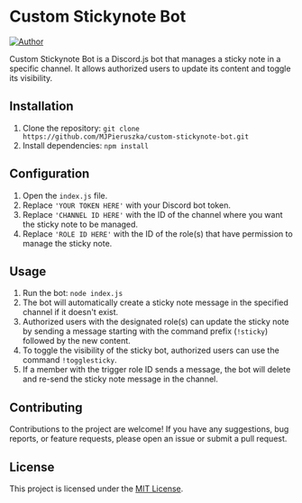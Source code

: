 # Custom Stickynote Bot

[![Author](https://img.shields.io/badge/Author-Michael%20John%20Pieruszka-blue)](https://github.com/MJPieruszka)

Custom Stickynote Bot is a Discord.js bot that manages a sticky note in a specific channel. It allows authorized users to update its content and toggle its visibility.

## Installation

1. Clone the repository: `git clone https://github.com/MJPieruszka/custom-stickynote-bot.git`
2. Install dependencies: `npm install`

## Configuration

1. Open the `index.js` file.
2. Replace `'YOUR TOKEN HERE'` with your Discord bot token.
3. Replace `'CHANNEL ID HERE'` with the ID of the channel where you want the sticky note to be managed.
4. Replace `'ROLE ID HERE'` with the ID of the role(s) that have permission to manage the sticky note.

## Usage

1. Run the bot: `node index.js`
2. The bot will automatically create a sticky note message in the specified channel if it doesn't exist.
3. Authorized users with the designated role(s) can update the sticky note by sending a message starting with the command prefix (`!sticky`) followed by the new content.
4. To toggle the visibility of the sticky bot, authorized users can use the command `!togglesticky`.
5. If a member with the trigger role ID sends a message, the bot will delete and re-send the sticky note message in the channel.

## Contributing

Contributions to the project are welcome! If you have any suggestions, bug reports, or feature requests, please open an issue or submit a pull request.

## License

This project is licensed under the [MIT License](LICENSE).

